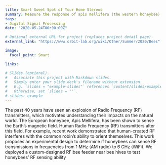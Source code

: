 ```yaml
---
title: Smart Sweet Spot of Your Home Stereos
summary: Measure the response of apis mellifera (the western honeybee) to Radio-Frequency Electromagnetic fields (RF-EMF)
tags:
- Digital Signal Processing
date: "2020-05-24T00:00:00Z"

# Optional external URL for project (replaces project detail page).
external_link: "https://www.orbit-lab.org/wiki/Other/Summer/2020/Bees"

image:
  focal_point: Smart

links:

# Slides (optional).
#   Associate this project with Markdown slides.
#   Simply enter your slide deck's filename without extension.
#   E.g. `slides = "example-slides"` references `content/slides/example-slides.md`.
#   Otherwise, set `slides = ""`.
# slides: example
---
```

The past 40 years have seen an explosion of Radio Frequency (RF)
transmitters, which motivates understanding their impacts on the
natural world. The European honeybee, Apis Mellifera, has been
shown to sense the Earth’s magnetic field. Human Radio Frequency
(RF) transmitters alter this field. For example, recent work demonstrated that human-created RF interferes with the common robin’s
ability to orient themselves. This work proposes an experimental
design to determine if honeybees can sense RF transmissions in
frequencies from 1 MHz (AM radio) to 6 GHz (WiFi). We deployed
a custom-designed RF bee feeder near bee hives to test honeybees’
RF sensing ability
